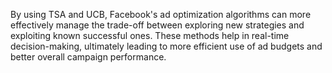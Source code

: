 By using TSA and UCB, Facebook's ad optimization algorithms can more effectively manage the trade-off between exploring new strategies and exploiting known successful ones. These methods help in real-time decision-making, ultimately leading to more efficient use of ad budgets and better overall campaign performance.
